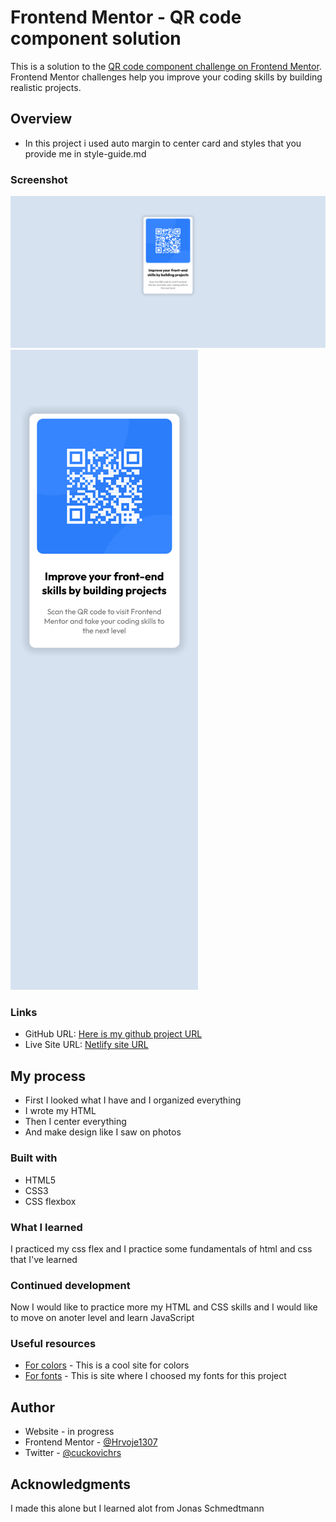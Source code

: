 # Frontend Mentor - QR code component solution

This is a solution to the [QR code component challenge on Frontend Mentor](https://www.frontendmentor.io/challenges/qr-code-component-iux_sIO_H). Frontend Mentor challenges help you improve your coding skills by building realistic projects.

## Overview

- In this project i used auto margin to center card and styles that you provide me in style-guide.md

### Screenshot

![Here is desktop version](images/final/desktop-version.png)
![Here is mobile version](images/final/mobile-version.png)

### Links

- GitHub URL: [Here is my github project URL](https://github.com/Hrvoje1307/qr-code-card-design.git)
- Live Site URL: [Netlify site URL](https://qr-code-card-hrvoje.netlify.app/)

## My process

- First I looked what I have and I organized everything
- I wrote my HTML
- Then I center everything
- And make design like I saw on photos

### Built with

- HTML5
- CSS3
- CSS flexbox

### What I learned

I practiced my css flex and I practice some fundamentals of html and css that I've learned

### Continued development

Now I would like to practice more my HTML and CSS skills and I would like to move on anoter level and learn JavaScript

### Useful resources

- [For colors](https://yeun.github.io/open-color/#indigo) - This is a cool site for colors
- [For fonts](https://fonts.google.com/specimen/Outfit) - This is site where I choosed my fonts for this project

## Author

- Website - in progress
- Frontend Mentor - [@Hrvoje1307](https://www.frontendmentor.io/profile/Hrvoje1307)
- Twitter - [@cuckovichrs](https://twitter.com/cuckovichrs)

## Acknowledgments

I made this alone but I learned alot from Jonas Schmedtmann
